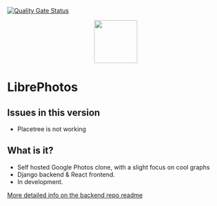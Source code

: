 [![Quality Gate Status](https://sonarcloud.io/api/project_badges/measure?project=LibrePhotos_ownphotos-frontend&metric=alert_status)](https://sonarcloud.io/dashboard?id=LibrePhotos_ownphotos-frontend)
<div style="text-align:center"><img width="100" src ="/screenshots/logo.png"/></div>

# LibrePhotos

## Issues in this version 

- Placetree is not working 

## What is it?

- Self hosted Google Photos clone, with a slight focus on cool graphs
- Django backend & React frontend. 
- In development. 

[More detailed info on the backend repo readme](https://github.com/LibrePhotos/librephotos)

